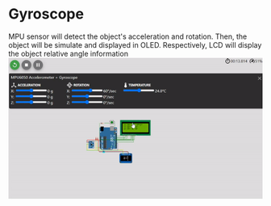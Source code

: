 ﻿# Gyroscope

MPU sensor will detect the object's acceleration and rotation. Then, the object will be simulate and displayed in OLED. Respectively, LCD will display the object relative angle information
<img src="ilustrasi.gif">
